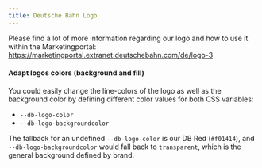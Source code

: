 ```yaml
---
title: Deutsche Bahn Logo
---
```


Please find a lot of more information regarding our logo and how to use it within the Marketingportal: <https://marketingportal.extranet.deutschebahn.com/de/logo-3>

#### Adapt logos colors (background and fill)

You could easily change the line-colors of the logo as well as the background color by defining different color values for both CSS variables:

-   `--db-logo-color`
-   `--db-logo-backgroundcolor`

The fallback for an undefined `--db-logo-color` is our DB Red (`#f01414`), and `--db-logo-backgroundcolor` would fall back to `transparent`, which is the general background defined by brand.
